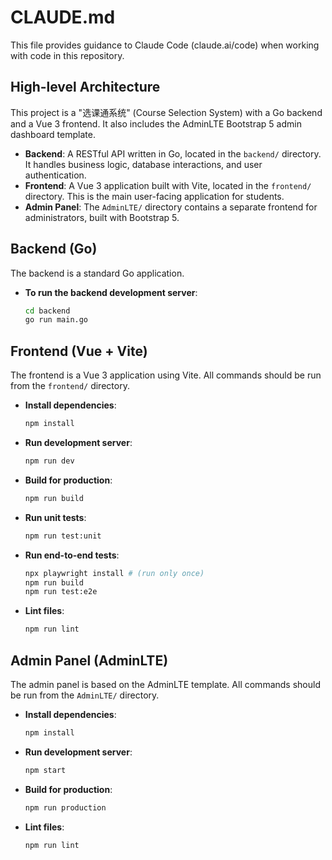 # CLAUDE.md

This file provides guidance to Claude Code (claude.ai/code) when working with code in this repository.

## High-level Architecture

This project is a "选课通系统" (Course Selection System) with a Go backend and a Vue 3 frontend. It also includes the AdminLTE Bootstrap 5 admin dashboard template.

- **Backend**: A RESTful API written in Go, located in the `backend/` directory. It handles business logic, database interactions, and user authentication.
- **Frontend**: A Vue 3 application built with Vite, located in the `frontend/` directory. This is the main user-facing application for students.
- **Admin Panel**: The `AdminLTE/` directory contains a separate frontend for administrators, built with Bootstrap 5.

## Backend (Go)

The backend is a standard Go application.

- **To run the backend development server**:
  ```bash
  cd backend
  go run main.go
  ```

## Frontend (Vue + Vite)

The frontend is a Vue 3 application using Vite. All commands should be run from the `frontend/` directory.

- **Install dependencies**:
  ```bash
  npm install
  ```
- **Run development server**:
  ```bash
  npm run dev
  ```
- **Build for production**:
  ```bash
  npm run build
  ```
- **Run unit tests**:
  ```bash
  npm run test:unit
  ```
- **Run end-to-end tests**:
  ```bash
  npx playwright install # (run only once)
  npm run build
  npm run test:e2e
  ```
- **Lint files**:
  ```bash
  npm run lint
  ```

## Admin Panel (AdminLTE)

The admin panel is based on the AdminLTE template. All commands should be run from the `AdminLTE/` directory.

- **Install dependencies**:
  ```bash
  npm install
  ```
- **Run development server**:
  ```bash
  npm start
  ```
- **Build for production**:
  ```bash
  npm run production
  ```
- **Lint files**:
  ```bash
  npm run lint
  ```
